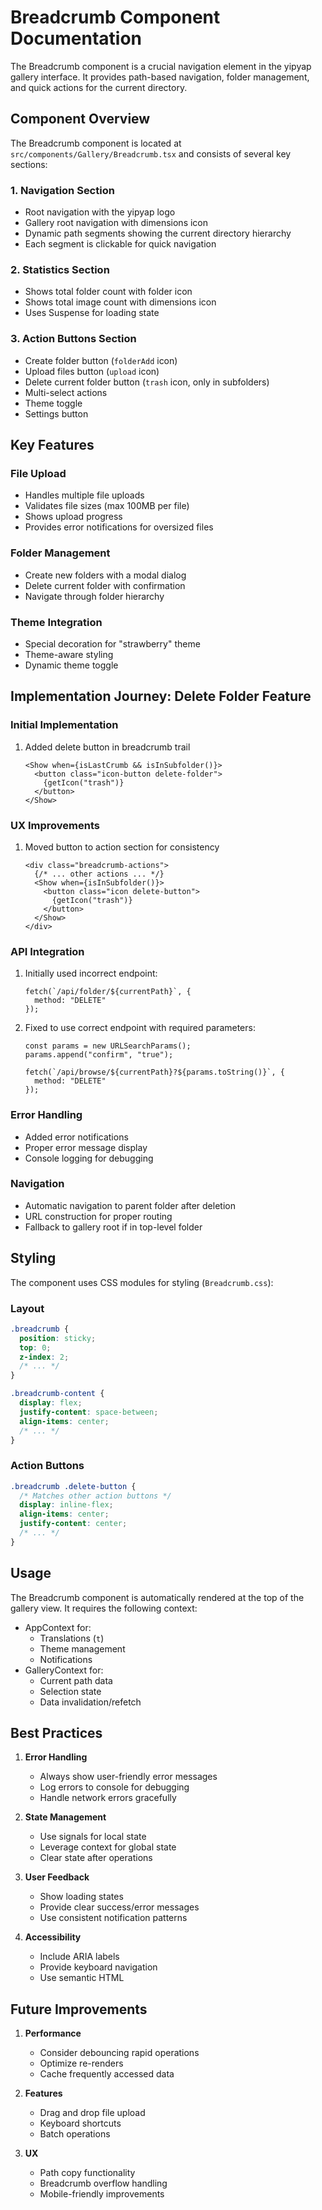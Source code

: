 # Breadcrumb Component Documentation

The Breadcrumb component is a crucial navigation element in the yipyap gallery interface. It provides path-based navigation, folder management, and quick actions for the current directory.

## Component Overview

The Breadcrumb component is located at `src/components/Gallery/Breadcrumb.tsx` and consists of several key sections:

### 1. Navigation Section
- Root navigation with the yipyap logo
- Gallery root navigation with dimensions icon
- Dynamic path segments showing the current directory hierarchy
- Each segment is clickable for quick navigation

### 2. Statistics Section
- Shows total folder count with folder icon
- Shows total image count with dimensions icon
- Uses Suspense for loading state

### 3. Action Buttons Section
- Create folder button (`folderAdd` icon)
- Upload files button (`upload` icon)
- Delete current folder button (`trash` icon, only in subfolders)
- Multi-select actions
- Theme toggle
- Settings button

## Key Features

### File Upload
- Handles multiple file uploads
- Validates file sizes (max 100MB per file)
- Shows upload progress
- Provides error notifications for oversized files

### Folder Management
- Create new folders with a modal dialog
- Delete current folder with confirmation
- Navigate through folder hierarchy

### Theme Integration
- Special decoration for "strawberry" theme
- Theme-aware styling
- Dynamic theme toggle

## Implementation Journey: Delete Folder Feature

### Initial Implementation
1. Added delete button in breadcrumb trail
   ```tsx
   <Show when={isLastCrumb && isInSubfolder()}>
     <button class="icon-button delete-folder">
       {getIcon("trash")}
     </button>
   </Show>
   ```

### UX Improvements
1. Moved button to action section for consistency
   ```tsx
   <div class="breadcrumb-actions">
     {/* ... other actions ... */}
     <Show when={isInSubfolder()}>
       <button class="icon delete-button">
         {getIcon("trash")}
       </button>
     </Show>
   </div>
   ```

### API Integration
1. Initially used incorrect endpoint:
   ```tsx
   fetch(`/api/folder/${currentPath}`, {
     method: "DELETE"
   });
   ```

2. Fixed to use correct endpoint with required parameters:
   ```tsx
   const params = new URLSearchParams();
   params.append("confirm", "true");
   
   fetch(`/api/browse/${currentPath}?${params.toString()}`, {
     method: "DELETE"
   });
   ```

### Error Handling
- Added error notifications
- Proper error message display
- Console logging for debugging

### Navigation
- Automatic navigation to parent folder after deletion
- URL construction for proper routing
- Fallback to gallery root if in top-level folder

## Styling

The component uses CSS modules for styling (`Breadcrumb.css`):

### Layout
```css
.breadcrumb {
  position: sticky;
  top: 0;
  z-index: 2;
  /* ... */
}

.breadcrumb-content {
  display: flex;
  justify-content: space-between;
  align-items: center;
  /* ... */
}
```

### Action Buttons
```css
.breadcrumb .delete-button {
  /* Matches other action buttons */
  display: inline-flex;
  align-items: center;
  justify-content: center;
  /* ... */
}
```

## Usage

The Breadcrumb component is automatically rendered at the top of the gallery view. It requires the following context:

- AppContext for:
  - Translations (`t`)
  - Theme management
  - Notifications
- GalleryContext for:
  - Current path data
  - Selection state
  - Data invalidation/refetch

## Best Practices

1. **Error Handling**
   - Always show user-friendly error messages
   - Log errors to console for debugging
   - Handle network errors gracefully

2. **State Management**
   - Use signals for local state
   - Leverage context for global state
   - Clear state after operations

3. **User Feedback**
   - Show loading states
   - Provide clear success/error messages
   - Use consistent notification patterns

4. **Accessibility**
   - Include ARIA labels
   - Provide keyboard navigation
   - Use semantic HTML

## Future Improvements

1. **Performance**
   - Consider debouncing rapid operations
   - Optimize re-renders
   - Cache frequently accessed data

2. **Features**
   - Drag and drop file upload
   - Keyboard shortcuts
   - Batch operations

3. **UX**
   - Path copy functionality
   - Breadcrumb overflow handling
   - Mobile-friendly improvements 
